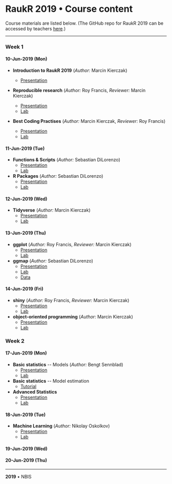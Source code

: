 # RaukR 2019 • Course content

Course materials are listed below. (The GitHub repo for RaukR 2019 can be accessed by teachers [here](https://github.com/NBISweden/RaukR-2019).)

---
### Week 1
#### 10-Jun-2019 (Mon)

* **Introduction to RaukR 2019** (*Author:* Marcin Kierczak)
    + [Presentation](intro_Marcin/intro_Marcin.html)
* **Reproducible research** (*Author:* Roy Francis, *Reviewer:* Marcin Kierczak)
    + [Presentation](rr/presentation/rr_presentation.html)
    + [Lab](rr/lab/rr_lab.html)

* **Best Coding Practises** (*Author:* Marcin Kierczak, *Reviewer:* Roy Francis)
    + [Presentation](best_coding_practises_Marcin/presentation/pres_best_coding_practises.html)
    + [Lab](best_coding_practises_Marcin/lab/BestCodingPractisesLab.html)

#### 11-Jun-2019 (Tue)
* **Functions & Scripts** (*Author:* Sebastian DiLorenzo)
    + [Presentation](functions_and_scripts_Sebastian/presentation/functions_and_scripts_Sebastian.html)
    + [Lab](functions_and_scripts_Sebastian/lab/functions_and_scripts_Sebastian.html)
* **R Packages** (*Author:* Sebastian DiLorenzo)
    + [Presentation](rpackages_Sebastian/presentation/rpackages_Sebastian.html)
    + [Lab](rpackages_Sebastian/lab/rpackages_Sebastian.html)

#### 12-Jun-2019 (Wed)
* **Tidyverse** (*Author:* Marcin Kierczak)
    + [Presentation](tidyverse_Marcin/presentation/tidyverse_presentation.html)
    + [Lab](tidyverse_Marcin/lab/lab.html)

#### 13-Jun-2019 (Thu)

* **ggplot** (*Author:* Roy Francis, *Reviewer:* Marcin Kierczak)
    + [Presentation](ggplot/presentation/ggplot_presentation.html)
    + [Lab](ggplot/lab/ggplot_lab.html)
* **ggmap** (*Author:* Sebastian DiLorenzo)
    + [Presentation](ggmap_Sebastian/presentation/ggmap_Sebastian.html)
    + [Lab](ggmap_Sebastian/lab/ggmap_Sebastian.html)
    + [Data](ggmap_Sebastian/lab/data/pubs.rda)

#### 14-Jun-2019 (Fri)
* **shiny** (*Author:* Roy Francis, *Reviewer:* Marcin Kierczak)
    + [Presentation](shiny/presentation/shiny_presentation.html)
    + [Lab](shiny/lab/shiny_lab.html)
* **object-oriented programming** (*Author:* Marcin Kierczak)
    + [Presentation](oop_Marcin/oop_presentation/oop_presentation.html)
    + [Lab](oop_Marcin/oop_lab/oop_lab.html)
    
### Week 2
#### 17-Jun-2019 (Mon)
* **Basic statistics** -- Models (*Author:* Bengt Sennblad)
    + [Presentation](basic_stats_Bengt/presentation/presentation1.html)
    + [Lab](basic_stats_Bengt/lab/lab1.html)
* **Basic statistics** -- Model estimation
    + [Tutorial](basic_stats_Bengt/lab/lab2.html)
* **Advanced Statistics**
    + [Presentation](GeneralStats/Presentation_GeneralStats/Presentation_GeneralStats.html)
    + [Lab](GeneralStats/Lab_GeneralStats/Lab_GeneralStats.html)

#### 18-Jun-2019 (Tue)
* **Machine Learning** (*Author:* Nikolay Oskolkov)
    + [Presentation](MachineLearning/Presentation_MachineLearning/Presentation_MachineLearning.html)
    + [Lab](MachineLearning/Lab_MachineLearning/Lab_MachineLearning.html)
    
#### 19-Jun-2019 (Wed)
#### 20-Jun-2019 (Thu)

---

**2019** • NBIS
